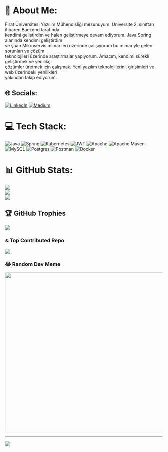 # 💫 About Me:
Fırat Üniversitesi Yazılım Mühendisliği mezunuyum. Üniversite 2. sınıftan itibaren Backend tarafında<br>kendimi geliştirdim ve halen geliştirmeye devam ediyorum. Java Spring alanında kendimi geliştirdim <br>ve şuan Mikroservis mimarileri üzerinde çalışıyorum bu mimariyle gelen sorunları ve çözüm <br>teknolojileri üzerinde araştırmalar yapıyorum. Amacım, kendimi sürekli geliştirmek ve yenilikçi <br>çözümler üretmek için çalışmak. Yeni yazılım teknolojilerini, girişimleri ve web üzerindeki yenilikleri<br>yakından takip ediyorum.


## 🌐 Socials:
[![LinkedIn](https://img.shields.io/badge/LinkedIn-%230077B5.svg?logo=linkedin&logoColor=white)](https://linkedin.com/in/muhammeddurmaz) [![Medium](https://img.shields.io/badge/Medium-12100E?logo=medium&logoColor=white)](https://medium.com/@muhammeddurmaz) 

# 💻 Tech Stack:
![Java](https://img.shields.io/badge/java-%23ED8B00.svg?style=for-the-badge&logo=java&logoColor=white) ![Spring](https://img.shields.io/badge/spring-%236DB33F.svg?style=for-the-badge&logo=spring&logoColor=white) ![Kubernetes](https://img.shields.io/badge/kubernetes-%23326ce5.svg?style=for-the-badge&logo=kubernetes&logoColor=white) ![JWT](https://img.shields.io/badge/JWT-black?style=for-the-badge&logo=JSON%20web%20tokens) ![Apache](https://img.shields.io/badge/apache-%23D42029.svg?style=for-the-badge&logo=apache&logoColor=white) ![Apache Maven](https://img.shields.io/badge/Apache%20Maven-C71A36?style=for-the-badge&logo=Apache%20Maven&logoColor=white) ![MySQL](https://img.shields.io/badge/mysql-%2300f.svg?style=for-the-badge&logo=mysql&logoColor=white) ![Postgres](https://img.shields.io/badge/postgres-%23316192.svg?style=for-the-badge&logo=postgresql&logoColor=white) ![Postman](https://img.shields.io/badge/Postman-FF6C37?style=for-the-badge&logo=postman&logoColor=white) ![Docker](https://img.shields.io/badge/docker-%230db7ed.svg?style=for-the-badge&logo=docker&logoColor=white)
# 📊 GitHub Stats:
![](https://github-readme-stats.vercel.app/api?username=muhammeddurmaz&theme=dark&hide_border=false&include_all_commits=false&count_private=false)<br/>
![](https://github-readme-streak-stats.herokuapp.com/?user=muhammeddurmaz&theme=dark&hide_border=false)<br/>
![](https://github-readme-stats.vercel.app/api/top-langs/?username=muhammeddurmaz&theme=dark&hide_border=false&include_all_commits=false&count_private=false&layout=compact)

## 🏆 GitHub Trophies
![](https://github-profile-trophy.vercel.app/?username=muhammeddurmaz&theme=radical&no-frame=false&no-bg=true&margin-w=4)

### 🔝 Top Contributed Repo
![](https://github-contributor-stats.vercel.app/api?username=muhammeddurmaz&limit=5&theme=dark&combine_all_yearly_contributions=true)

### 😂 Random Dev Meme
<img src="https://rm.up.railway.app/" width="512px"/>

---
[![](https://visitcount.itsvg.in/api?id=muhammeddurmaz&icon=0&color=0)](https://visitcount.itsvg.in)

<!-- Proudly created with GPRM ( https://gprm.itsvg.in ) -->

